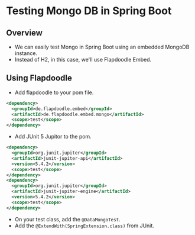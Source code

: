 # Testing Mongo DB in Spring Boot

## Overview

- We can easily test Mongo in Spring Boot using an embedded MongoDB instance.
- Instead of H2, in this case, we'll use Flapdoodle Embed.

## Using Flapdoodle

- Add flapdoodle to your pom file.

```xml
<dependency>
  <groupId>de.flapdoodle.embed</groupId>
  <artifactId>de.flapdoodle.embed.mongo</artifactId>
  <scope>test</scope>
</dependency>
```

- Add JUnit 5 Jupitor to the pom.

```xml
<dependency>
  <groupId>org.junit.jupiter</groupId>
  <artifactId>junit-jupiter-api</artifactId>
  <version>5.4.2</version>
  <scope>test</scope>
</dependency>
<dependency>
  <groupId>org.junit.jupiter</groupId>
  <artifactId>junit-jupiter-engine</artifactId>
  <version>5.4.2</version>
  <scope>test</scope>
</dependency>
```

- On your test class, add the `@DataMongoTest`.
- Add the `@ExtendWith(SpringExtension.class)` from JUnit.
